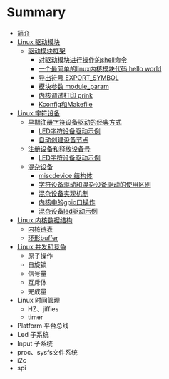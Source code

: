 # Summary

* [简介](README.md)
* [Linux 驱动模块](moudle/README.md)
  * [驱动模块框架](moudle/moudle.md)
    * [对驱动模块进行操作的shell命令](moudle/moudle_shell.md)
    * [一个最简单的linux内核模块代码 hello world](moudle/hello_world.md)
    * [导出符号 EXPORT_SYMBOL](moudle/export_symbol.md)
    * [模块参数 module_param](moudle/module_param.md)
    * [内核调试打印 prink](moudle/printk.md)
    * [Kconfig和Makefile](moudle/Kconfig_Makefile.md)
* [Linux 字符设备](char/char_dev.md)
    * [早期注册字符设备驱动的经典方式](char/register_chrdev.md)
        * [LED字符设备驱动示例](char/led_chardrv1.md)
        * [自动创建设备节点](char/class_create.md)
    * [注册设备和释放设备号](char/register_chrdev_region.md)
        * [LED字符设备驱动示例](char/led_chardrv2.md)
    * [混杂设备](char/misc.md)
        * [miscdevice 结构体](char/struct_miscdevice.md)
        * [字符设备驱动和混杂设备驱动的使用区别](char/misc_char_usage_diff.md)
        * [混杂设备实现机制](char/miscdev_implement.md)
        * [内核中的gpio口操作](char/gpio.md)
        * [混杂设备led驱动示例](char/led_misc.md)
* [Linux 内核数据结构](data_structure/README.md)
  * [内核链表](data_structure/list.md)
  * [环形buffer](data_structure/ringbuffer.md)
* [Linux 并发和竞争](linux-bing-fa-he-jing-zheng.md)
  * 原子操作
  * 自旋锁
  * 信号量
  * 互斥体
  * 完成量
* Linux 时间管理
  * HZ、jiffies
  * timer
* Platform 平台总线
* Led 子系统
* Input 子系统
* proc、sysfs文件系统
* i2c
* spi

